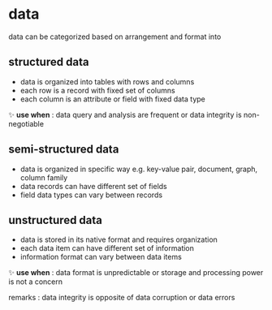 # data

data can be categorized based on arrangement and format into

## structured data

- data is organized into tables with rows and columns
- each row is a record with fixed set of columns
- each column is an attribute or field with fixed data type

✨ **use when** : data query and analysis are frequent or data integrity is non-negotiable

## semi-structured data

- data is organized in specific way e.g. key-value pair, document, graph, column family
- data records can have different set of fields
- field data types can vary between records

## unstructured data

- data is stored in its native format and requires organization
- each data item can have different set of information
- information format can vary between data items

✨ **use when** : data format is unpredictable or storage and processing power is not a concern

remarks : data integrity is opposite of data corruption or data errors